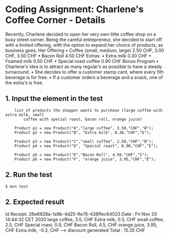 # Coding Assignment: Charlene's Coffee Corner - Details

Recently, Charlene decided to open her very own little coffee shop on a busy street corner.
Being the careful entrepreneur, she decided to start off with a limited offering, with the option to expand her
choice of products, as business goes.
Her Offering
• Coffee (small, medium, large) 2.50 CHF, 3.00 CHF, 3.50 CHF
• Bacon Roll 4.50 CHF
Extras:
• Extra milk 0.30 CHF
• Foamed milk 0.50 CHF
• Special roast coffee 0.90 CHF
Bonus Program
• Charlene's idea is to attract as many regular‘s as possible to have a steady turnaround.
• She decides to offer a customer stamp card, where every 5th beverage is for free.
• If a customer orders a beverage and a snack, one of the extra's is free.


## 1. Input the element in the test

        list of products the shopper wants to purchase (large coffee with extra milk, small
            coffee with special roast, bacon roll, orange juice)

        Product p1 = new Product("A","large coffee", 3.50,"CHF","B");
        Product p2 = new Product("B", "Extra milk", 0.30,"CHF","E");

        Product p3 = new Product("C","small coffee", 2.50,"CHF","B");
        Product p4 = new Product("D", "Special roast", 0.90,"CHF","E");

        Product p5 = new Product("E","Bacon Roll", 4.50,"CHF","S");
        Product p6 = new Product("F", "orange juice", 3.95,"CHF","E");            
         
## 2. Run the test
```
$ mvn test
```
## 2. Expected result 

Id Receipt: 26e8928a-1a9b-4d25-9e76-438ffec64023
Date      : Fri Nov 20 14:44:32 CET 2020
large coffee, 3.5, CHF
Extra milk, 0.3, CHF
small coffee, 2.5, CHF
Special roast, 0.9, CHF
Bacon Roll, 4.5, CHF
orange juice, 3.95, CHF
Extra milk, -0.3, CHF  --> discount generated
Total     : 15.35 CHF


